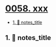 # [0058. xxx](https://github.com/Tdahuyou/TNotes.nodejs/tree/main/notes/0058.%20xxx)

<!-- region:toc -->

- [1. 📒 notes_title](#1--notes_title)

<!-- endregion:toc -->

## 1. 📒 notes_title
